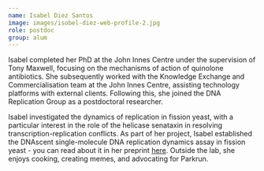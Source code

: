 ```yaml
---
name: Isabel Diez Santos
image: images/isobel-diez-web-profile-2.jpg
role: postdoc
group: alum
---
```


Isabel completed her PhD at the John Innes Centre under the supervision of Tony Maxwell, focusing on the mechanisms of action of quinolone antibiotics. She subsequently worked with the Knowledge Exchange and Commercialisation team at the John Innes Centre, assisting technology platforms with external clients. Following this, she joined the DNA Replication Group as a postdoctoral researcher.

Isabel investigated the dynamics of replication in fission yeast, with a particular interest in the role of the helicase senataxin in resolving transcription-replication conflicts. As part of her project, Isabel established the DNAscent single-molecule DNA replication dynamics assay in fission yeast - you can read about it in her preprint [here](https://doi.org/g9w5s4). Outside the lab, she enjoys cooking, creating memes, and advocating for Parkrun.
